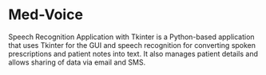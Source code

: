 # Med-Voice
Speech Recognition Application with Tkinter is a Python-based application that uses Tkinter for the GUI and speech recognition for converting spoken prescriptions and patient notes into text. It also manages patient details and allows sharing of data via email and SMS.
